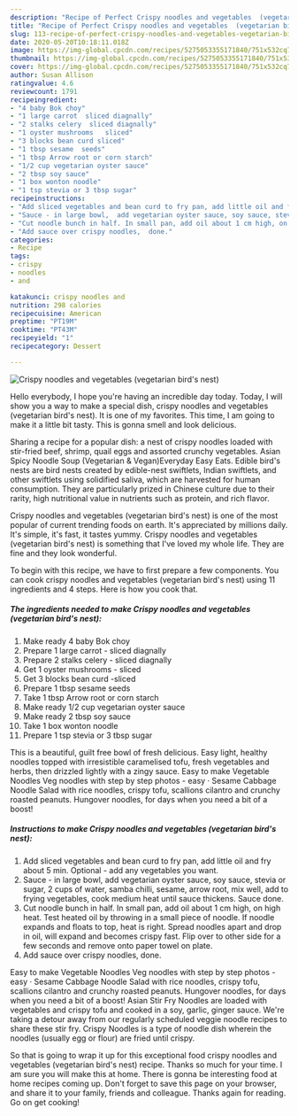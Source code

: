 ```yaml
---
description: "Recipe of Perfect Crispy noodles and vegetables  (vegetarian bird&amp;#39;s nest)"
title: "Recipe of Perfect Crispy noodles and vegetables  (vegetarian bird&amp;#39;s nest)"
slug: 113-recipe-of-perfect-crispy-noodles-and-vegetables-vegetarian-bird-and-39-s-nest
date: 2020-05-20T10:18:11.018Z
image: https://img-global.cpcdn.com/recipes/5275053355171840/751x532cq70/crispy-noodles-and-vegetables-vegetarian-birds-nest-recipe-main-photo.jpg
thumbnail: https://img-global.cpcdn.com/recipes/5275053355171840/751x532cq70/crispy-noodles-and-vegetables-vegetarian-birds-nest-recipe-main-photo.jpg
cover: https://img-global.cpcdn.com/recipes/5275053355171840/751x532cq70/crispy-noodles-and-vegetables-vegetarian-birds-nest-recipe-main-photo.jpg
author: Susan Allison
ratingvalue: 4.6
reviewcount: 1791
recipeingredient:
- "4 baby Bok choy"
- "1 large carrot  sliced diagnally"
- "2 stalks celery  sliced diagnally"
- "1 oyster mushrooms   sliced"
- "3 blocks bean curd sliced"
- "1 tbsp sesame  seeds"
- "1 tbsp Arrow root or corn starch"
- "1/2 cup vegetarian oyster sauce"
- "2 tbsp soy sauce"
- "1 box wonton noodle"
- "1 tsp stevia or 3 tbsp sugar"
recipeinstructions:
- "Add sliced vegetables and bean curd to fry pan, add little oil and fry about 5 min. Optional - add any vegetables you want."
- "Sauce - in large bowl,  add vegetarian oyster sauce, soy sauce, stevia or sugar, 2 cups of water, samba chilli, sesame, arrow root, mix well, add to frying vegetables, cook medium heat until sauce thickens. Sauce done."
- "Cut noodle bunch in half. In small pan, add oil about 1 cm high, on high heat. Test heated oil by throwing in a small piece of noodle.  If noodle expands and floats to top, heat is right. Spread noodles apart and drop in oil, will expand and becomes crispy fast. Flip over to other side for a few seconds and remove onto paper towel on plate."
- "Add sauce over crispy noodles,  done."
categories:
- Recipe
tags:
- crispy
- noodles
- and

katakunci: crispy noodles and 
nutrition: 298 calories
recipecuisine: American
preptime: "PT19M"
cooktime: "PT43M"
recipeyield: "1"
recipecategory: Dessert

---
```



![Crispy noodles and vegetables  (vegetarian bird&#39;s nest)](https://img-global.cpcdn.com/recipes/5275053355171840/751x532cq70/crispy-noodles-and-vegetables-vegetarian-birds-nest-recipe-main-photo.jpg)

Hello everybody, I hope you're having an incredible day today. Today, I will show you a way to make a special dish, crispy noodles and vegetables  (vegetarian bird&#39;s nest). It is one of my favorites. This time, I am going to make it a little bit tasty. This is gonna smell and look delicious.

Sharing a recipe for a popular dish: a nest of crispy noodles loaded with stir-fried beef, shrimp, quail eggs and assorted crunchy vegetables. Asian Spicy Noodle Soup (Vegetarian &amp; Vegan)Everyday Easy Eats. Edible bird&#39;s nests are bird nests created by edible-nest swiftlets, Indian swiftlets, and other swiftlets using solidified saliva, which are harvested for human consumption. They are particularly prized in Chinese culture due to their rarity, high nutritional value in nutrients such as protein, and rich flavor.

Crispy noodles and vegetables  (vegetarian bird&#39;s nest) is one of the most popular of current trending foods on earth. It's appreciated by millions daily. It's simple, it's fast, it tastes yummy. Crispy noodles and vegetables  (vegetarian bird&#39;s nest) is something that I've loved my whole life. They are fine and they look wonderful.


To begin with this recipe, we have to first prepare a few components. You can cook crispy noodles and vegetables  (vegetarian bird&#39;s nest) using 11 ingredients and 4 steps. Here is how you cook that.

<!--inarticleads1-->

##### The ingredients needed to make Crispy noodles and vegetables  (vegetarian bird&#39;s nest):

1. Make ready 4 baby Bok choy
1. Prepare 1 large carrot - sliced diagnally
1. Prepare 2 stalks celery - sliced diagnally
1. Get 1 oyster mushrooms  - sliced
1. Get 3 blocks bean curd -sliced
1. Prepare 1 tbsp sesame  seeds
1. Take 1 tbsp Arrow root or corn starch
1. Make ready 1/2 cup vegetarian oyster sauce
1. Make ready 2 tbsp soy sauce
1. Take 1 box wonton noodle
1. Prepare 1 tsp stevia or 3 tbsp sugar


This is a beautiful, guilt free bowl of fresh delicious. Easy light, healthy noodles topped with irresistible caramelised tofu, fresh vegetables and herbs, then drizzled lightly with a zingy sauce. Easy to make Vegetable Noodles Veg noodles with step by step photos - easy · Sesame Cabbage Noodle Salad with rice noodles, crispy tofu, scallions cilantro and crunchy roasted peanuts. Hungover noodles, for days when you need a bit of a boost! 

<!--inarticleads2-->

##### Instructions to make Crispy noodles and vegetables  (vegetarian bird&#39;s nest):

1. Add sliced vegetables and bean curd to fry pan, add little oil and fry about 5 min. Optional - add any vegetables you want.
1. Sauce - in large bowl,  add vegetarian oyster sauce, soy sauce, stevia or sugar, 2 cups of water, samba chilli, sesame, arrow root, mix well, add to frying vegetables, cook medium heat until sauce thickens. Sauce done.
1. Cut noodle bunch in half. In small pan, add oil about 1 cm high, on high heat. Test heated oil by throwing in a small piece of noodle.  If noodle expands and floats to top, heat is right. Spread noodles apart and drop in oil, will expand and becomes crispy fast. Flip over to other side for a few seconds and remove onto paper towel on plate.
1. Add sauce over crispy noodles,  done.


Easy to make Vegetable Noodles Veg noodles with step by step photos - easy · Sesame Cabbage Noodle Salad with rice noodles, crispy tofu, scallions cilantro and crunchy roasted peanuts. Hungover noodles, for days when you need a bit of a boost! Asian Stir Fry Noodles are loaded with vegetables and crispy tofu and cooked in a soy, garlic, ginger sauce. We&#39;re taking a detour away from our regularly scheduled veggie noodle recipes to share these stir fry. Crispy Noodles is a type of noodle dish wherein the noodles (usually egg or flour) are fried until crispy. 

So that is going to wrap it up for this exceptional food crispy noodles and vegetables  (vegetarian bird&#39;s nest) recipe. Thanks so much for your time. I am sure you will make this at home. There is gonna be interesting food at home recipes coming up. Don't forget to save this page on your browser, and share it to your family, friends and colleague. Thanks again for reading. Go on get cooking!
